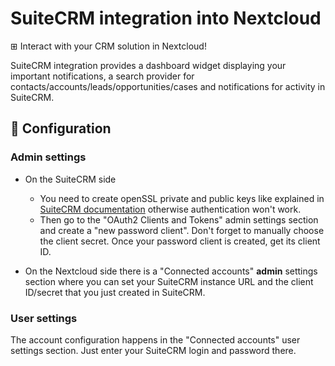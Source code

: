 # SuiteCRM integration into Nextcloud

⊞ Interact with your CRM solution in Nextcloud!

SuiteCRM integration provides a dashboard widget displaying your important notifications,
a search provider for contacts/accounts/leads/opportunities/cases
and notifications for activity in SuiteCRM.

## 🔧 Configuration

### Admin settings

* On the SuiteCRM side
	* You need to create openSSL private and public keys like explained in
[SuiteCRM documentation](https://docs.suitecrm.com/developer/api/developer-setup-guide/json-api/#_generate_private_and_public_key_for_oauth2)
	  otherwise authentication won't work.
	* Then go to the "OAuth2 Clients and Tokens" admin settings section and create
	  a "new password client". Don't forget to manually choose the client secret.
	  Once your password client is created, get its client ID.

* On the Nextcloud side
  there is a "Connected accounts" **admin** settings section where you can set your SuiteCRM
  instance URL and the client ID/secret that you just created in SuiteCRM.

### User settings

The account configuration happens in the "Connected accounts" user settings section.
Just enter your SuiteCRM login and password there.
